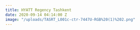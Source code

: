 ```yaml
---
title: HYATT Regency Tashkent
date: 2020-09-14 04:14:00 Z
image: "/uploads/TASRT_L001c-ctr-7447U-RGB%20(1)%202.png"
---
```


